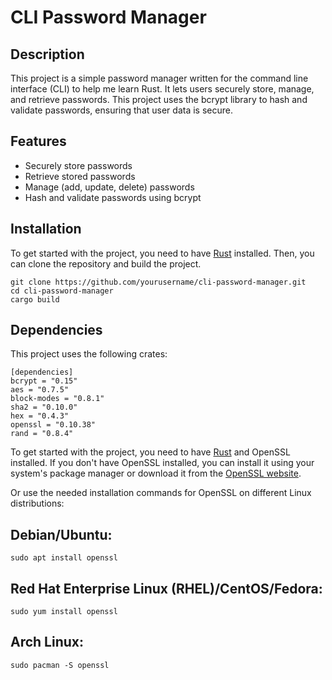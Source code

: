 # CLI Password Manager

## Description

This project is a simple password manager written for the command line interface (CLI) to help me learn Rust. It lets users securely store, manage, and retrieve passwords. This project uses the bcrypt library to hash and validate passwords, ensuring that user data is secure.

## Features

- Securely store passwords
- Retrieve stored passwords
- Manage (add, update, delete) passwords
- Hash and validate passwords using bcrypt

## Installation

To get started with the project, you need to have [Rust](https://www.rust-lang.org/tools/install) installed. Then, you can clone the repository and build the project.

```
git clone https://github.com/yourusername/cli-password-manager.git
cd cli-password-manager
cargo build
```
## Dependencies 

This project uses the following crates:

```
[dependencies]
bcrypt = "0.15"
aes = "0.7.5"
block-modes = "0.8.1"
sha2 = "0.10.0"
hex = "0.4.3"
openssl = "0.10.38"
rand = "0.8.4"
```

To get started with the project, you need to have [Rust](https://www.rust-lang.org/tools/install) and OpenSSL installed. If you don't have OpenSSL installed, you can install it using your system's package manager or download it from the [OpenSSL website](https://www.openssl.org/).

Or use the needed installation commands for OpenSSL on different Linux distributions:

## Debian/Ubuntu:

```
sudo apt install openssl
```
## Red Hat Enterprise Linux (RHEL)/CentOS/Fedora:

```
sudo yum install openssl
```

## Arch Linux:

```
sudo pacman -S openssl
```
